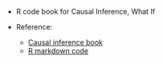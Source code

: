 - R code book for Causal Inference, What If

- Reference:
  - [Causal inference book](https://www.hsph.harvard.edu/miguel-hernan/causal-inference-book/)
  - [R markdown code](https://remlapmot.github.io/cibookex-r/)
  
